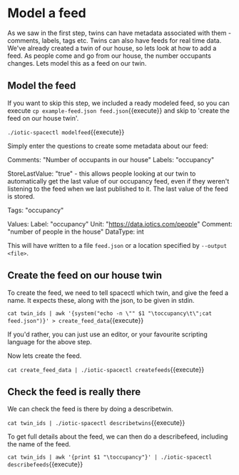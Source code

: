 # Model a feed

As we saw in the first step, twins can have metadata associated with them - comments, labels, tags etc.
Twins can also have feeds for real time data.
We've already created a twin of our house, so lets look at how to add a feed.
As people come and go from our house, the number occupants changes. Lets model this as a feed on our twin.

## Model the feed

If you want to skip this step, we included a ready modeled feed, so you can execute `cp example-feed.json feed.json`{{execute}} and skip to 'create the feed on our house twin'.

`./iotic-spacectl modelfeed`{{execute}}

Simply enter the questions to create some metadata about our feed:

Comments: "Number of occupants in our house"
Labels: "occupancy"

StoreLastValue: "true" - this allows people looking at our twin to automatically get the last value of our occupancy feed,
even if they weren't listening to the feed when we last published to it. The last value of the feed is stored.

Tags: "occupancy"

Values:
Label: "occupancy"
Unit: "https://data.iotics.com/people"
Comment: "number of people in the house"
DataType: int

This will have written to a file `feed.json` or a location specified by `--output <file>`.

## Create the feed on our house twin

To create the feed, we need to tell spacectl which twin, and give the feed a name. It expects these, along with the json, to be given in stdin.

`cat twin_ids | awk '{system("echo -n \"" $1 "\toccupancy\t\";cat feed.json")}' > create_feed_data`{{execute}}

If you'd rather, you can just use an editor, or your favourite scripting language for the above step.

Now lets create the feed.

`cat create_feed_data | ./iotic-spacectl createfeeds`{{execute}}

## Check the feed is really there

We can check the feed is there by doing a describetwin.

`cat twin_ids | ./iotic-spacectl describetwins`{{execute}}

To get full details about the feed, we can then do a describefeed, including the name of the feed.

`cat twin_ids | awk '{print $1 "\toccupancy"}' | ./iotic-spacectl describefeeds`{{execute}}
